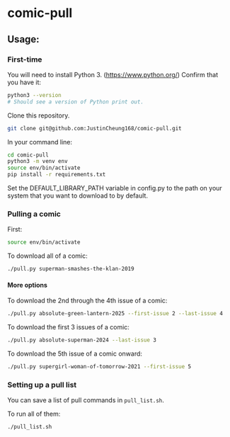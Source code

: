 # comic-pull

## Usage:

### First-time

You will need to install Python 3. (https://www.python.org/)
Confirm that you have it:
```bash
python3 --version
# Should see a version of Python print out.
```

Clone this repository.
```bash
git clone git@github.com:JustinCheung168/comic-pull.git
```

In your command line:
```bash
cd comic-pull
python3 -m venv env
source env/bin/activate
pip install -r requirements.txt
```

Set the DEFAULT_LIBRARY_PATH variable in config.py to the path on your system that you want to download to by default.

### Pulling a comic

First:
```bash
source env/bin/activate
```

To download all of a comic:
```bash
./pull.py superman-smashes-the-klan-2019
```

#### More options

To download the 2nd through the 4th issue of a comic:
```bash
./pull.py absolute-green-lantern-2025 --first-issue 2 --last-issue 4
```

To download the first 3 issues of a comic:
```bash
./pull.py absolute-superman-2024 --last-issue 3
```

To download the 5th issue of a comic onward:
```bash
./pull.py supergirl-woman-of-tomorrow-2021 --first-issue 5
```

### Setting up a pull list

You can save a list of pull commands in `pull_list.sh`. 

To run all of them:
```bash
./pull_list.sh
```
